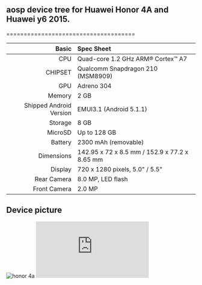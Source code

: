 ## aosp device tree for Huawei Honor 4A and Huawei y6 2015.
=====================================

Basic   | Spec Sheet
-------:|:-------------------------
CPU     | Quad-core 1.2 GHz ARM® Cortex™ A7
CHIPSET | Qualcomm Snapdragon 210 (MSM8909)
GPU     | Adreno 304
Memory  | 2 GB
Shipped Android Version | EMUI3.1 (Android 5.1.1)
Storage | 8 GB
MicroSD | Up to 128 GB
Battery | 2300 mAh (removable)
Dimensions | 142.95 x 72 x 8.5 mm / 152.9 x 77.2 x 8.65 mm
Display | 720 x 1280 pixels, 5.0" / 5.5"
Rear Camera  | 8.0 MP, LED flash
Front Camera | 2.0 MP

## Device picture
![honor 4a]([https://www.gsmarena.com/huawei_y6-pictures-7440.php](https://www.4gltemall.com/media/catalog/product/cache/1/image/363x363/9df78eab33525d08d6e5fb8d27136e95/h/o/honor_4a_2_.jpg))
![huawei y6](https://www.gsmarena.com/huawei_y6-pictures-7440.php)
